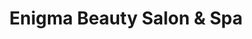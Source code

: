 ---
title: "Enigma Beauty Salon & Spa"
url: /philadelphia/enigma-beauty-salon-und-spa/
shop: Kosmetik
---